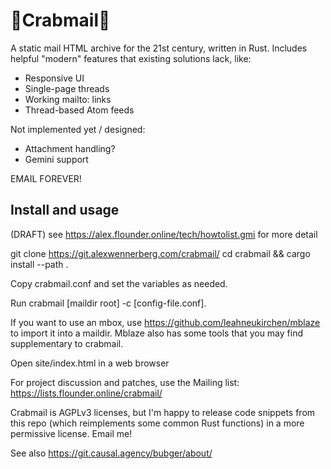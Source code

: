 # 🦀Crabmail🦀

A static mail HTML archive for the 21st century, written in Rust. Includes
helpful "modern" features that existing solutions lack, like:

* Responsive UI
* Single-page threads
* Working mailto: links
* Thread-based Atom feeds

Not implemented yet / designed:
* Attachment handling?
* Gemini support

EMAIL FOREVER!

## Install and usage

(DRAFT) see https://alex.flounder.online/tech/howtolist.gmi for more detail

git clone https://git.alexwennerberg.com/crabmail/
cd crabmail && cargo install --path .

Copy crabmail.conf and set the variables as needed.  

Run crabmail [maildir root] -c [config-file.conf].

If you want to use an mbox, use https://github.com/leahneukirchen/mblaze to
import it into a maildir. Mblaze also has some tools that you may find
supplementary to crabmail.

Open site/index.html in a web browser 

For project discussion and patches, use the Mailing list:
https://lists.flounder.online/crabmail/

Crabmail is AGPLv3 licenses, but I'm happy to release code snippets from this
repo (which reimplements some common Rust functions) in a more permissive
license. Email me!

See also 
https://git.causal.agency/bubger/about/
